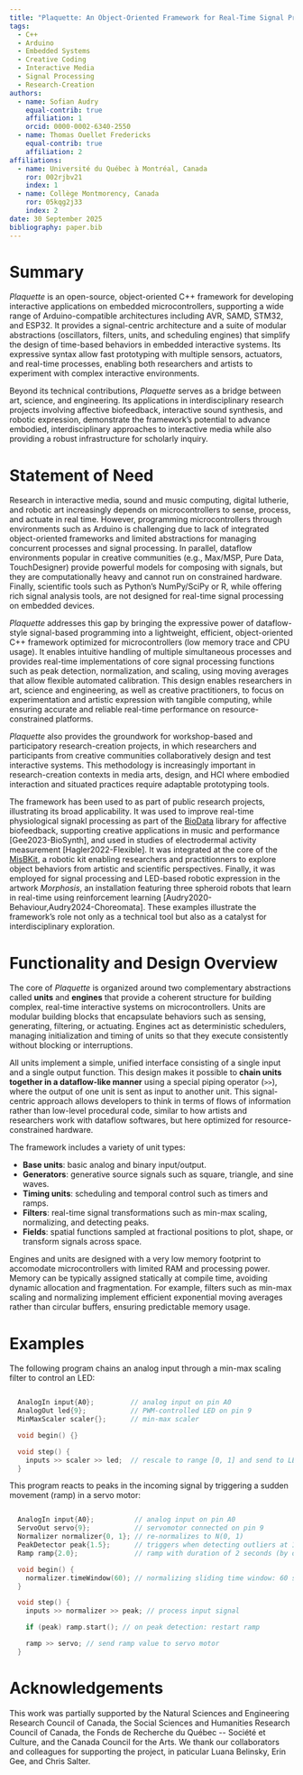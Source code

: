 ```yaml
---
title: "Plaquette: An Object-Oriented Framework for Real-Time Signal Processing on Microcontrollers"
tags:
  - C++
  - Arduino
  - Embedded Systems
  - Creative Coding
  - Interactive Media
  - Signal Processing
  - Research-Creation
authors:
  - name: Sofian Audry
    equal-contrib: true
    affiliation: 1
    orcid: 0000-0002-6340-2550
  - name: Thomas Ouellet Fredericks
    equal-contrib: true
    affiliation: 2
affiliations:
  - name: Université du Québec à Montréal, Canada
    ror: 002rjbv21
    index: 1
  - name: Collège Montmorency, Canada
    ror: 05kqg2j33
    index: 2
date: 30 September 2025
bibliography: paper.bib
---
```


# Summary

*Plaquette* is an open-source, object-oriented C++ framework for developing interactive applications on
embedded microcontrollers, supporting a wide range of Arduino-compatible architectures including AVR,
SAMD, STM32, and ESP32. It provides a signal-centric architecture and a suite of modular abstractions
(oscillators, filters, units, and scheduling engines) that simplify the design of
time-based behaviors in embedded interactive systems. Its expressive syntax allow fast prototyping with multiple
sensors, actuators, and real-time processes, enabling both researchers and artists to experiment with complex interactive environments.

Beyond its technical contributions, *Plaquette* serves as a bridge between art, science, and engineering. Its applications
in interdisciplinary research projects involving affective biofeedback, interactive sound synthesis, and robotic expression,
demonstrate the framework’s potential to advance embodied, interdisciplinary approaches to interactive media while also providing a robust infrastructure for scholarly inquiry.

# Statement of Need

Research in interactive media, sound and music computing, digital lutherie, and robotic art
increasingly depends on microcontrollers to sense, process, and actuate in real
time. However, programming microcontrollers through environments such as Arduino is
challenging due to lack of integrated object-oriented frameworks and limited abstractions for
managing concurrent processes and signal processing. In parallel,
dataflow environments popular in creative communities (e.g., Max/MSP, Pure Data, TouchDesigner)
provide powerful models for composing with signals, but they are computationally heavy and
cannot run on constrained hardware. Finally, scientific tools such as Python’s NumPy/SciPy or R, while
offering rich signal analysis tools, are not designed for real-time signal processing on embedded devices.

*Plaquette* addresses this gap by bringing the expressive power of dataflow-style signal-based
programming into a lightweight, efficient, object-oriented C++ framework optimized for
microcontrollers (low memory trace and CPU usage). It enables intuitive handling of multiple simultaneous processes and provides
real-time implementations of core signal processing functions such as peak detection, normalization, and
scaling, using moving averages that allow flexible automated calibration. This
design enables researchers in art, science and engineering, as well as creative practitioners, to focus on
experimentation and artistic expression with tangible computing, while ensuring accurate and reliable real-time performance on
resource-constrained platforms.

*Plaquette* also provides the groundwork for workshop-based and participatory research-creation projects,
in which researchers and participants from creative communities collaboratively design and test interactive systems.
This methodology is increasingly important in research-creation contexts in media arts, design, and HCI where embodied interaction
and situated practices require adaptable prototyping tools.

The framework has been used to as part of public research projects, illustrating its broad applicability. It was
used to improve real-time physiological signakl processing as part of the [BioData](https://github.com/eringee/BioData)
library for affective biofeedback, supporting creative applications in music and performance [Gee2023-BioSynth], and used in
studies of electrodermal activity measurement [Hagler2022-Flexible]. It was integrated at the core of the
[MisBKit](https://misbkit.ensadlab.fr), a robotic kit enabling researchers and practitionners to explore object behaviors
from artistic and scientific perspectives. Finally, it was employed for signal processing and LED-based robotic expression in the
artwork *Morphosis*, an installation featuring three spheroid robots that learn in real-time using reinforcement learning
[Audry2020-Behaviour,Audry2024-Choreomata]. These examples illustrate the framework’s role not only as a technical tool but also
as a catalyst for interdisciplinary exploration.

# Functionality and Design Overview

The core of *Plaquette* is organized around two complementary abstractions called **units** and **engines** that provide a coherent structure
for building complex, real-time interactive systems on microcontrollers. Units are modular building blocks that
encapsulate behaviors such as sensing, generating, filtering, or actuating. Engines act as deterministic schedulers, managing initialization and timing of units
so that they execute consistently without blocking or interruptions.

All units implement a simple, unified interface consisting of a single input and a single output
function. This design makes it possible to **chain units together in a dataflow-like manner** using a
special piping operator (``>>``), where the output of one unit is sent as input to another unit. This signal-centric approach allows developers
to think in terms of flows of information rather than low-level procedural code, similar to how
artists and researchers work with dataflow softwares, but here optimized for resource-constrained
hardware.

The framework includes a variety of unit types:

- **Base units**: basic analog and binary input/output.
- **Generators**: generative source signals such as square, triangle, and sine waves.
- **Timing units**: scheduling and temporal control such as timers and ramps.
- **Filters**: real-time signal transformations such as min-max scaling, normalizing, and detecting peaks.
- **Fields**: spatial functions sampled at fractional positions to plot, shape, or transform signals across space.

Engines and units are designed with a very low memory footprint to accomodate
microcontrollers with limited RAM and processing power. Memory can be typically assigned
statically at compile time, avoiding dynamic allocation and fragmentation. For example, filters such
as min-max scaling and normalizing implement efficient exponential moving averages
rather than circular buffers, ensuring predictable memory usage.

# Examples

The following program chains an analog input through a min-max scaling filter to control an LED:

```cpp

  AnalogIn input{A0};         // analog input on pin A0
  AnalogOut led{9};           // PWM-controlled LED on pin 9
  MinMaxScaler scaler{};      // min-max scaler

  void begin() {}

  void step() {
    inputs >> scaler >> led;  // rescale to range [0, 1] and send to LED
  }
```

This program reacts to peaks in the incoming signal by triggering a sudden movement (ramp) in a servo motor:

```cpp

  AnalogIn input{A0};          // analog input on pin A0
  ServoOut servo{9};           // servomotor connected on pin 9
  Normalizer normalizer{0, 1}; // re-normalizes to N(0, 1)
  PeakDetector peak{1.5};      // triggers when detecting outliers at 1.5 stddev
  Ramp ramp{2.0};              // ramp with duration of 2 seconds (by default: ramps from 0 to 1)

  void begin() {
    normalizer.timeWindow(60); // normalizing sliding time window: 60 seconds
  }

  void step() {
    inputs >> normalizer >> peak; // process input signal

    if (peak) ramp.start(); // on peak detection: restart ramp

    ramp >> servo; // send ramp value to servo motor
  }
```

# Acknowledgements

This work was partially supported by the Natural Sciences and Engineering Research Council of Canada, the
Social Sciences and Humanities Research Council of Canada, the Fonds de Recherche du Québec -- Société et Culture,
and the Canada Council for the Arts. We thank our collaborators and colleagues for supporting the project, in
paticular Luana Belinsky, Erin Gee, and Chris Salter.
